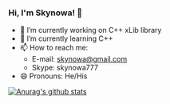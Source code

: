 ### Hi, I'm Skynowa! 👋

- 🔭 I’m currently working on C++ xLib library
- 🌱 I’m currently learning C++
- 📫 How to reach me:
  - E-mail:  skynowa@gmail.com
  - Skype:   skynowa777
- 😄 Pronouns: He/His

<!-- - 🤔 I’m looking for help with ... -->
<!-- - 👯 I’m looking to collaborate on ... -->
<!-- - ⚡ Fun fact: ... -->

[![Anurag's github stats](https://github-readme-stats.vercel.app/api?username=skynowa&count_private=true&show_icons=true&theme=highcontrast)](https://github.com/skynowa)
